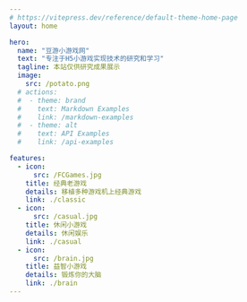 ```yaml
---
# https://vitepress.dev/reference/default-theme-home-page
layout: home

hero:
  name: "豆游小游戏网"
  text: "专注于H5小游戏实现技术的研究和学习"
  tagline: 本站仅供研究成果展示
  image:
    src: /potato.png
  # actions:
  #  - theme: brand
  #    text: Markdown Examples
  #    link: /markdown-examples
  #  - theme: alt
  #    text: API Examples
  #    link: /api-examples

features:
  - icon: 
      src: /FCGames.jpg
    title: 经典老游戏
    details: 移植多种游戏机上经典游戏
    link: ./classic
  - icon: 
      src: /casual.jpg
    title: 休闲小游戏
    details: 休闲娱乐
    link: ./casual
  - icon: 
      src: /brain.jpg
    title: 益智小游戏
    details: 锻炼你的大脑
    link: ./brain
---
```


